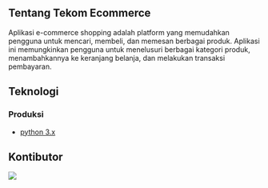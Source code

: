 ## Tentang Tekom Ecommerce

Aplikasi e-commerce shopping adalah platform yang memudahkan pengguna untuk mencari, membeli, dan memesan berbagai produk. Aplikasi ini memungkinkan pengguna untuk menelusuri berbagai kategori produk, menambahkannya ke keranjang belanja, dan melakukan transaksi pembayaran. 

## Teknologi

### Produksi
-   [python 3.x](https://www.python.org/)

## Kontibutor
<a href="https://github.com/allmerr/tekom-ecommerce/graphs/contributors">
  <img src="https://contrib.rocks/image?repo=allmerr/tekom-ecommerce" />
</a>